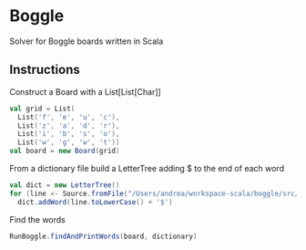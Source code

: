 # Boggle

Solver for Boggle boards written in Scala

## Instructions

Construct a Board with a List[List[Char]]

```scala
val grid = List(
  List('f', 'e', 'u', 'c'),
  List('z', 'a', 'd', 'r'),
  List('i', 'b', 's', 'o'),
  List('w', 'g', 'w', 't')) 
val board = new Board(grid)
```
From a dictionary file build a LetterTree adding $ to the end of each word

```scala
val dict = new LetterTree()
for (line <- Source.fromFile("/Users/andrea/workspace-scala/boggle/src/main/resources/dictionary.txt").getLines())
  dict.addWord(line.toLowerCase() + '$')
```
Find the words
```scala
RunBoggle.findAndPrintWords(board, dictionary)
```


